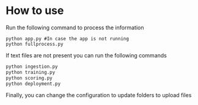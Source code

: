# How to use

Run the following command to process the information

```
python app.py #In case the app is not running
python fullprocess.py
```

If text files are not present you can run the following commands
```bash
python ingestion.py
python training.py
python scoring.py
python deployment.py
```

Finally, you can change the configuration to update folders to upload files
